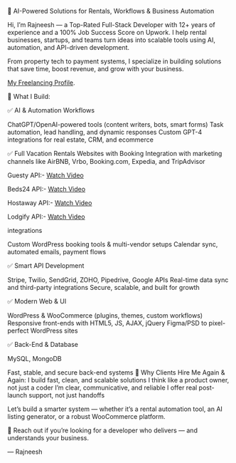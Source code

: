 🚀 AI-Powered Solutions for Rentals, Workflows & Business Automation

Hi, I’m Rajneesh — a Top-Rated Full-Stack Developer with 12+ years of experience and a 100% Job Success Score on Upwork. I help rental businesses, startups, and teams turn ideas into scalable tools using AI, automation, and API-driven development.

From property tech to payment systems, I specialize in building solutions that save time, boost revenue, and grow with your business.

[My Freelancing Profile](https://www.upwork.com/freelancers/~01eaec214a52bc2d20/).

🔧 What I Build:

✅ AI & Automation Workflows

ChatGPT/OpenAI-powered tools (content writers, bots, smart forms)
Task automation, lead handling, and dynamic responses
Custom GPT-4 integrations for real estate, CRM, and ecommerce

✅ Full Vacation Rentals Websites with Booking Integration with marketing channels like AirBNB, Vrbo, Booking.com, Expedia, and TripAdvisor

Guesty API:- [Watch Video](https://youtu.be/57gXzT5Mfqw?si=kWT4mx588BLfPsZR)

Beds24 API:- [Watch Video](https://youtu.be/J7Z4Ixv6Wrk?si=4vG_VWQrNvXcf-DG)

Hostaway API:- [Watch Video](https://youtu.be/BS0cOftgS68?si=FDSQ1KSbVlU5Jyxn) 

Lodgify API:- [Watch Video](https://youtu.be/_YXK-UXJjzU?si=WMeUHyhJLNWTnOPc) 

integrations

Custom WordPress booking tools & multi-vendor setups
Calendar sync, automated emails, payment flows

✅ Smart API Development

Stripe, Twilio, SendGrid, ZOHO, Pipedrive, Google APIs
Real-time data sync and third-party integrations
Secure, scalable, and built for growth

✅ Modern Web & UI

WordPress & WooCommerce (plugins, themes, custom workflows)
Responsive front-ends with HTML5, JS, AJAX, jQuery
Figma/PSD to pixel-perfect WordPress sites

✅ Back-End & Database

MySQL, MongoDB

Fast, stable, and secure back-end systems
💬 Why Clients Hire Me Again & Again:
I build fast, clean, and scalable solutions
I think like a product owner, not just a coder
I’m clear, communicative, and reliable
I offer real post-launch support, not just handoffs

Let’s build a smarter system — whether it’s a rental automation tool, an AI listing generator, or a robust WooCommerce platform.

📩 Reach out if you’re looking for a developer who delivers — and understands your business.

— Rajneesh

